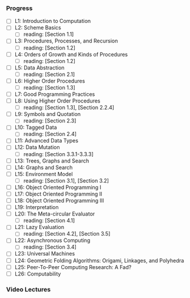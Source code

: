 ### Progress

- [ ] L1: Introduction to Computation
- [ ] L2: Scheme Basics
  - [ ] reading: [Section 1.1]
- [ ] L3: Procedures, Processes, and Recursion
  - [ ] reading: [Section 1.2]
- [ ] L4: Orders of Growth and Kinds of Procedures
  - [ ] reading: [Section 1.2]
- [ ] L5: Data Abstraction
  - [ ] reading: [Section 2.1]
- [ ] L6: Higher Order Procedures
  - [ ] reading: [Section 1.3]
- [ ] L7: Good Programming Practices
- [ ] L8: Using Higher Order Procedures
  - [ ] reading: [Section 1.3], [Section 2.2.4]
- [ ] L9: Symbols and Quotation
  - [ ] reading: [Section 2.3]
- [ ] L10: Tagged Data
  - [ ] reading: [Section 2.4]
- [ ] L11: Advanced Data Types
- [ ] L12: Data Mutation
  - [ ] reading: [Section 3.3.1-3.3.3]
- [ ] L13: Trees, Graphs and Search
- [ ] L14: Graphs and Search
- [ ] L15: Environment Model
  - [ ] reading: [Section 3.1], [Section 3.2]
- [ ] L16: Object Oriented Programming I
- [ ] L17: Object Oriented Programming II
- [ ] L18: Object Oriented Programming III
- [ ] L19: Interpretation
- [ ] L20: The Meta-circular Evaluator
  - [ ] reading: [Section 4.1]
- [ ] L21: Lazy Evaluation
  - [ ] reading: [Section 4.2], [Section 3.5]
- [ ] L22: Asynchronous Computing
  - [ ] reading: [Section 3.4]
- [ ] L23: Universal Machines
- [ ] L24: Geometric Folding Algorithms: Origami, Linkages, and Polyhedra
- [ ] L25: Peer-To-Peer Computing Research: A Fad?
- [ ] L26: Computability

### Video Lectures